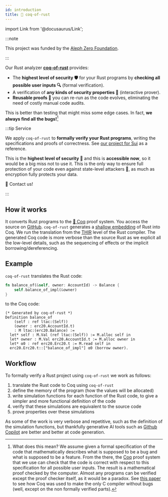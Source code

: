 ```yaml
---
id: introduction
title: 🦀 coq-of-rust
---
```


import Link from '@docusaurus/Link';

:::note

This project was funded by the [Aleph Zero Foundation](https://alephzero.org/).

:::

Our Rust analyzer [**coq-of-rust**](https://github.com/formal-land/coq-of-rust) provides:

- The **highest level of security&nbsp;🛡️** for your Rust programs by **checking all possible user inputs&nbsp;🔍** (formal verification).
- A verification of **any kinds of security properties&nbsp;👮** (interactive prover).
- **Reusable proofs&nbsp;🔁** you can re-run as the code evolves, eliminating the need of costly manual code audits.

This is better than testing that might miss some edge cases. In fact, **we always find all the bugs!**[^1]

[^1]: What does this mean? We assume given a formal specification of the code that mathematically describes what is supposed to be a bug and what is supposed to be a feature. From the there, the [Coq](https://coq.inria.fr/) proof system that we use can check that the code is correct with respect to this specification for all possible user inputs. The result is a mathematical proof checked by the computer. Almost any programs can be verified except the proof checker itself, as it would be a paradox. See [this paper](https://users.cs.utah.edu/~regehr/papers/pldi11-preprint.pdf) to see how Coq was used to make the only C compiler without bugs (well, except on the non formally verified parts).

:::tip Service

We apply `coq-of-rust` to **formally verify your Rust programs**, writing the specifications and proofs of correctness. See [our project for Sui](/blog/2024/08/19/verification-move-sui-type-checker-1) as a reference.

This is the **highest level of security&nbsp;💫** and this is **accessible now**, so it would be a big miss not to use it. This is the only way to ensure full protection of your code even against state-level attackers&nbsp;🦸, as much as encryption fully protects your data.

<Link
  className="button button--secondary button--lg custom-not-underlined"
  href="mailto:&#099;&#111;&#110;&#116;&#097;&#099;&#116;&#064;formal&#046;&#108;&#097;&#110;&#100;"
>
  <span>🦸&nbsp;Contact us!&nbsp;</span>
</Link>

:::

## How it works

It converts Rust programs to the [🐓&nbsp;Coq](https://coq.inria.fr/) proof system. You access the source on [GitHub](https://github.com/formal-land/coq-of-rust). `coq-of-rust` generates a [shallow embedding](https://cstheory.stackexchange.com/questions/1370/shallow-versus-deep-embeddings) of Rust into Coq. We run the translation from the [THIR](https://rustc-dev-guide.rust-lang.org/thir.html) level of the Rust compiler. The generated Coq code is more verbose than the source Rust as we explicit all the low-level details, such as the sequencing of effects or the implicit borrowing/dereferencing.

## Example

`coq-of-rust` translates the Rust code:

```rust
fn balance_of(&self, owner: AccountId) -> Balance {
    self.balance_of_impl(&owner)
}
```

to the Coq code:

```coq
(* Generated by coq-of-rust *)
Definition balance_of
    (self : ref ltac:(Self))
    (owner : erc20.AccountId.t)
    : M ltac:(erc20.Balance) :=
  let* self : M.Val (ref ltac:(Self)) := M.alloc self in
  let* owner : M.Val erc20.AccountId.t := M.alloc owner in
  let* α0 : ref erc20.Erc20.t := M.read self in
  erc20.Erc20.t::["balance_of_impl"] α0 (borrow owner).
```

## Workflow

To formally verify a Rust project using `coq-of-rust` we work as follows:

1. translate the Rust code to Coq using `coq-of-rust`
2. define the memory of the program (how the values will be allocated)
3. write simulation functions for each function of the Rust code, to give a simpler and more functional definition of the code
4. verify that these simulations are equivalent to the source code
5. prove properties over these simulations

As some of the work is very verbose and repetitive, such as the definition of the simulation functions, but thankfully generative AI tools such as [Github Copilot](https://github.com/features/copilot) are better and better at code generation.
